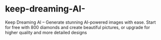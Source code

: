 # keep-dreaming-AI-
Keep Dreaming AI – Generate stunning AI-powered images with ease. Start for free with 800 diamonds and create beautiful pictures, or upgrade for higher quality and more detailed designs
